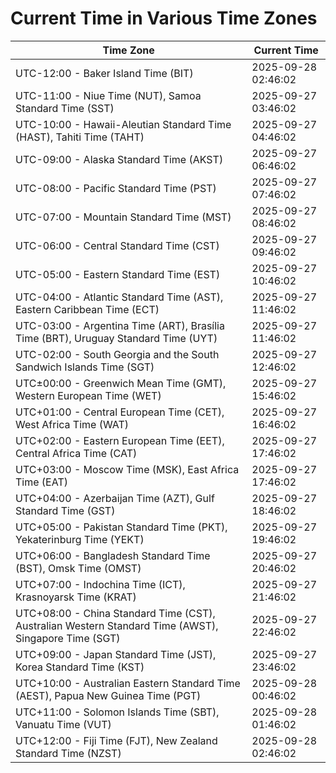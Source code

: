 # Current Time in Various Time Zones

| Time Zone | Current Time |
|-----------|--------------|
| UTC-12:00 - Baker Island Time (BIT) | 2025-09-28 02:46:02 |
| UTC-11:00 - Niue Time (NUT), Samoa Standard Time (SST) | 2025-09-27 03:46:02 |
| UTC-10:00 - Hawaii-Aleutian Standard Time (HAST), Tahiti Time (TAHT) | 2025-09-27 04:46:02 |
| UTC-09:00 - Alaska Standard Time (AKST) | 2025-09-27 06:46:02 |
| UTC-08:00 - Pacific Standard Time (PST) | 2025-09-27 07:46:02 |
| UTC-07:00 - Mountain Standard Time (MST) | 2025-09-27 08:46:02 |
| UTC-06:00 - Central Standard Time (CST) | 2025-09-27 09:46:02 |
| UTC-05:00 - Eastern Standard Time (EST) | 2025-09-27 10:46:02 |
| UTC-04:00 - Atlantic Standard Time (AST), Eastern Caribbean Time (ECT) | 2025-09-27 11:46:02 |
| UTC-03:00 - Argentina Time (ART), Brasília Time (BRT), Uruguay Standard Time (UYT) | 2025-09-27 11:46:02 |
| UTC-02:00 - South Georgia and the South Sandwich Islands Time (SGT) | 2025-09-27 12:46:02 |
| UTC±00:00 - Greenwich Mean Time (GMT), Western European Time (WET) | 2025-09-27 15:46:02 |
| UTC+01:00 - Central European Time (CET), West Africa Time (WAT) | 2025-09-27 16:46:02 |
| UTC+02:00 - Eastern European Time (EET), Central Africa Time (CAT) | 2025-09-27 17:46:02 |
| UTC+03:00 - Moscow Time (MSK), East Africa Time (EAT) | 2025-09-27 17:46:02 |
| UTC+04:00 - Azerbaijan Time (AZT), Gulf Standard Time (GST) | 2025-09-27 18:46:02 |
| UTC+05:00 - Pakistan Standard Time (PKT), Yekaterinburg Time (YEKT) | 2025-09-27 19:46:02 |
| UTC+06:00 - Bangladesh Standard Time (BST), Omsk Time (OMST) | 2025-09-27 20:46:02 |
| UTC+07:00 - Indochina Time (ICT), Krasnoyarsk Time (KRAT) | 2025-09-27 21:46:02 |
| UTC+08:00 - China Standard Time (CST), Australian Western Standard Time (AWST), Singapore Time (SGT) | 2025-09-27 22:46:02 |
| UTC+09:00 - Japan Standard Time (JST), Korea Standard Time (KST) | 2025-09-27 23:46:02 |
| UTC+10:00 - Australian Eastern Standard Time (AEST), Papua New Guinea Time (PGT) | 2025-09-28 00:46:02 |
| UTC+11:00 - Solomon Islands Time (SBT), Vanuatu Time (VUT) | 2025-09-28 01:46:02 |
| UTC+12:00 - Fiji Time (FJT), New Zealand Standard Time (NZST) | 2025-09-28 02:46:02 |
